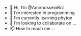 - 👋 Hi, I’m @AmirhosseinBrz
- 👀 I’m interested in programming
- 🌱 I’m currently learning phyton
- 💞️ I’m looking to collaborate on ...
- 📫 How to reach me ...

<!---
AmirhosseinBrz/AmirhosseinBrz is a ✨ special ✨ repository because its `README.md` (this file) appears on your GitHub profile.
You can click the Preview link to take a look at your changes.
--->
